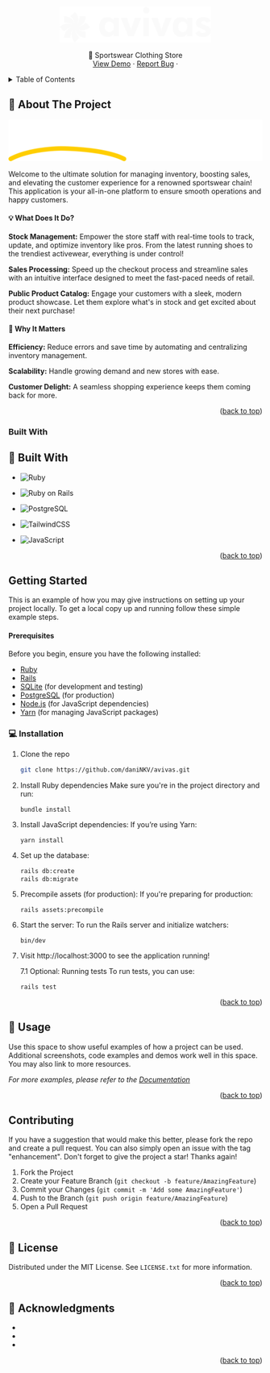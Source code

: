 <a id="readme-top"></a>
<!-- PROJECT SHIELDS -->
<!--
*** I'm using markdown "reference style" links for readability.
*** Reference links are enclosed in brackets [ ] instead of parentheses ( ).
*** See the bottom of this document for the declaration of the reference variables
*** for contributors-url, forks-url, etc. This is an optional, concise syntax you may use.
*** https://www.markdownguide.org/basic-syntax/#reference-style-links
-->

<!-- PROJECT LOGO -->
<br />
<div align="center">
  <a href="https://github.com/daniNKV/avivas">
    <img src="docs/images/horizontal.svg" alt="Logo" width="300" height="auto">
  </a>
  <p align="center">
    👟 Sportswear Clothing Store
    <br>
    <a href="https://github.com/daniNKV/avivas">View Demo</a>
    ·
    <a href="https://github.com/daniNKV/avivas/issues/new?labels=bug&template=bug-report---.md">Report Bug</a>
    ·
</div>



<!-- TABLE OF CONTENTS -->
<details>
  <summary>Table of Contents</summary>
  <ol>
    <li>
      <a href="#about-the-project">About The Project</a>
      <ul>
        <li><a href="#built-with">Built With</a></li>
      </ul>
    </li>
    <li>
      <a href="#getting-started">Getting Started</a>
      <ul>
        <li><a href="#prerequisites">Prerequisites</a></li>
        <li><a href="#installation">Installation</a></li>
      </ul>
    </li>
    <li><a href="#usage">Usage</a></li>
    <li><a href="#contributing">Contributing</a></li>
    <li><a href="#license">License</a></li>
    <li><a href="#acknowledgments">Acknowledgments</a></li>
  </ol>
</details>



<!-- ABOUT THE PROJECT -->
## 📖 About The Project

<div align="center">
    <img src="docs/images/phrase.svg" alt="Domain Phrase" width="auto" height="auto">
</div>


Welcome to the ultimate solution for managing inventory, boosting sales, and elevating the customer experience for a renowned sportswear chain! This application is your all-in-one platform to ensure smooth operations and happy customers.

#### 💡 What Does It Do?
**Stock Management:** Empower the store staff with real-time tools to track, update, and optimize inventory like pros. From the latest running shoes to the trendiest activewear, everything is under control!

**Sales Processing:** Speed up the checkout process and streamline sales with an intuitive interface designed to meet the fast-paced needs of retail.

**Public Product Catalog:** Engage your customers with a sleek, modern product showcase. Let them explore what's in stock and get excited about their next purchase!

#### 🚀 Why It Matters
**Efficiency:** Reduce errors and save time by automating and centralizing inventory management.

**Scalability:** Handle growing demand and new stores with ease.

**Customer Delight:** A seamless shopping experience keeps them coming back for more.
<p align="right">(<a href="#readme-top">back to top</a>)</p>



### Built With
## 🚀 **Built With**  

- ![Ruby](https://img.shields.io/badge/Ruby-CC342D?style=for-the-badge&logo=ruby&logoColor=white)  


- ![Ruby on Rails](https://img.shields.io/badge/Rails-CC0000?style=for-the-badge&logo=rubyonrails&logoColor=white)


- ![PostgreSQL](https://img.shields.io/badge/PostgreSQL-336791?style=for-the-badge&logo=postgresql&logoColor=white)


- ![TailwindCSS](https://img.shields.io/badge/TailwindCSS-06B6D4?style=for-the-badge&logo=tailwindcss&logoColor=white)


- ![JavaScript](https://img.shields.io/badge/JavaScript-F7DF1E?style=for-the-badge&logo=javascript&logoColor=black)     



<p align="right">(<a href="#readme-top">back to top</a>)</p>

<!-- GETTING STARTED -->
## Getting Started

This is an example of how you may give instructions on setting up your project locally.
To get a local copy up and running follow these simple example steps.

#### Prerequisites

Before you begin, ensure you have the following installed:

- [Ruby](https://www.ruby-lang.org/en/documentation/installation/)
- [Rails](https://rubyonrails.org/)
- [SQLite](https://www.sqlite.org/download.html) (for development and testing)
- [PostgreSQL](https://www.postgresql.org/download/) (for production)
- [Node.js](https://nodejs.org/en/) (for JavaScript dependencies)
- [Yarn](https://yarnpkg.com/) (for managing JavaScript packages)


### 💻 Installation
1. Clone the repo
   ```sh
   git clone https://github.com/daniNKV/avivas.git
   ```
2. Install Ruby dependencies
    Make sure you're in the project directory and run:
    ```
    bundle install
    ```

3. Install JavaScript dependencies:
    If you’re using Yarn:
    ```
    yarn install
    ```

4. Set up the database:
    ```
    rails db:create
    rails db:migrate
    ```

5. Precompile assets (for production):
    If you're preparing for production:
    ```
    rails assets:precompile
    ```

6. Start the server:
    To run the Rails server and initialize watchers:
    ```
    bin/dev
    ```

7. Visit http://localhost:3000 to see the application running!

    7.1 Optional: Running tests
    To run tests, you can use:
    ```
    rails test
    ```

<p align="right">(<a href="#readme-top">back to top</a>)</p>



<!-- USAGE EXAMPLES -->
## 🚀 Usage

Use this space to show useful examples of how a project can be used. Additional screenshots, code examples and demos work well in this space. You may also link to more resources.

_For more examples, please refer to the [Documentation](https://example.com)_

<p align="right">(<a href="#readme-top">back to top</a>)</p>


<!-- ROADMAP
## Roadmap

- [ ] Feature 1
- [ ] Feature 2
- [ ] Feature 3
    - [ ] Nested Feature

See the [open issues](https://github.com/github_username/repo_name/issues) for a full list of proposed features (and known issues).

<p align="right">(<a href="#readme-top">back to top</a>)</p> -->



<!-- CONTRIBUTING -->
## Contributing
If you have a suggestion that would make this better, please fork the repo and create a pull request. You can also simply open an issue with the tag "enhancement".
Don't forget to give the project a star! Thanks again!

1. Fork the Project
2. Create your Feature Branch (`git checkout -b feature/AmazingFeature`)
3. Commit your Changes (`git commit -m 'Add some AmazingFeature'`)
4. Push to the Branch (`git push origin feature/AmazingFeature`)
5. Open a Pull Request

<p align="right">(<a href="#readme-top">back to top</a>)</p>


<!-- LICENSE -->
## 📝 License

Distributed under the MIT License. See `LICENSE.txt` for more information.

<p align="right">(<a href="#readme-top">back to top</a>)</p>


<!-- ACKNOWLEDGMENTS -->
## 🙏 Acknowledgments

* []()
* []()
* []()

<p align="right">(<a href="#readme-top">back to top</a>)</p>



<!-- MARKDOWN LINKS & IMAGES -->
<!-- https://www.markdownguide.org/basic-syntax/#reference-style-links -->
[contributors-shield]: https://img.shields.io/github/contributors/github_username/repo_name.svg?style=for-the-badge
[contributors-url]: https://github.com/github_username/repo_name/graphs/contributors
[forks-shield]: https://img.shields.io/github/forks/github_username/repo_name.svg?style=for-the-badge
[forks-url]: https://github.com/github_username/repo_name/network/members
[stars-shield]: https://img.shields.io/github/stars/github_username/repo_name.svg?style=for-the-badge
[stars-url]: https://github.com/github_username/repo_name/stargazers
[issues-shield]: https://img.shields.io/github/issues/github_username/repo_name.svg?style=for-the-badge
[issues-url]: https://github.com/github_username/repo_name/issues
[license-shield]: https://img.shields.io/github/license/github_username/repo_name.svg?style=for-the-badge
[license-url]: https://github.com/github_username/repo_name/blob/master/LICENSE.txt
[linkedin-shield]: https://img.shields.io/badge/-LinkedIn-black.svg?style=for-the-badge&logo=linkedin&colorB=555
[linkedin-url]: https://linkedin.com/in/linkedin_username
[product-screenshot]: images/screenshot.png
